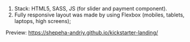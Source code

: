 1. Stack: HTML5, SASS, JS (for slider and payment component).
2. Fully responsive layout was made by using Flexbox (mobiles, tablets, laptops, high screens);

Preview: https://shepeha-andriy.github.io/kickstarter-landing/
